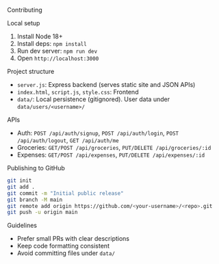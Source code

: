 Contributing

Local setup
1. Install Node 18+
2. Install deps: `npm install`
3. Run dev server: `npm run dev`
4. Open `http://localhost:3000`

Project structure
- `server.js`: Express backend (serves static site and JSON APIs)
- `index.html`, `script.js`, `style.css`: Frontend
- `data/`: Local persistence (gitignored). User data under `data/users/<username>/`

APIs
- Auth: `POST /api/auth/signup`, `POST /api/auth/login`, `POST /api/auth/logout`, `GET /api/auth/me`
- Groceries: `GET/POST /api/groceries`, `PUT/DELETE /api/groceries/:id`
- Expenses: `GET/POST /api/expenses`, `PUT/DELETE /api/expenses/:id`

Publishing to GitHub
```bash
git init
git add .
git commit -m "Initial public release"
git branch -M main
git remote add origin https://github.com/<your-username>/<repo>.git
git push -u origin main
```

Guidelines
- Prefer small PRs with clear descriptions
- Keep code formatting consistent
- Avoid committing files under `data/`

